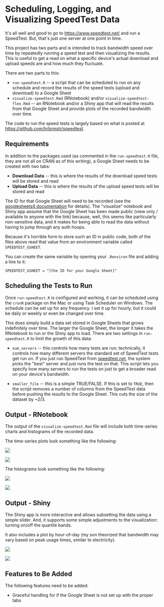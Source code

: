 # Scheduling, Logging, and Visualizing SpeedTest Data

It's all well and good to go to <https://www.speedtest.net/> and run a SpeedTest. But, that's just one server at one point in time.

This project has two parts and is intended to track bandwidth speed over time by repeatedly running a speed test and then visualizing the results. This is useful to get a read on what a specific device's actual download and upload speeds are and how much they fluctuate.

There are two parts to this:

-   `run-speedtest.R` -- a script that can be scheduled to run on any schedule and record the results of the speed tests (upload and download) to a Google Sheet
-   `visualize-speedtest.Rmd` (RNotebook) and/or `visualize-speedtest-flex.Rmd` -- an RNotebook and/or a Shiny app that will read the results from that Google Sheet and provide plots of the recorded bandwidth over time.

The code to run the speed tests is largely based on what is posted at <https://github.com/hrbrmstr/speedtest>.

## Requirements

In addition to the packages used (as commented in the `run-speedtest.R` file, they are not all on CRAN as of this writing), a Google Sheet needs to be created with two tabs:

-   **Download Data** -- this is where the results of the download speed tests will be stored and read
-   **Upload Data** -- this is where the results of the upload speed tests will be stored and read

The ID for that Google Sheet will need to be recorded (see the [googlesheets4 documentation](https://googlesheets4.tidyverse.org/) for details). The "visualize" notebook and Shiny app assume that the Google Sheet has been made public (view only / available to anyone with the link) because, well, this seems like particularly non-sensitive data, and it makes for being able to read the data without having to jump through any auth hoops.

Because it's horrible form to store such an ID in public code, both of the files above read that value from an environment variable called `SPEEDTEST_GSHEET`.

You can create the same variable by opening your `.Renviron` file and adding a line to it:

`SPEEDTEST_GSHEET = "[the ID for your Google Sheet]"`

## Scheduling the Tests to Run

Once `run-speedtest.R` is configured and working, it can be scheduled using the `cronR` package on the Mac or using Task Scheduler on Windows. The schedule can be set up for any frequency. I set it up for hourly, but it could be daily or weekly or even be changed over time.

This does simply build a data set stored in Google Sheets that grows indefinitely over time. The larger the Google Sheet, the longer it takes the RNotebook to run or the Shiny app to load. There are two settings in `run-speedtest.R` to limit the growth of this data:

-   `num_servers` -- this controls how many tests are run; technically, it controls how many different servers the standard set of SpeedTest tests get run on. If you just run SpeedTest from [speedtest.net](https://www.speedtest.net/), the system picks the "best" server and just runs the test on that. This script lets you specify how many servers to run the tests on just to get a broader read on your device's bandwidth.

-   `smaller_file` -- this is a simple TRUE/FALSE. If this is set to `TRUE`, then the script removes a number of columns from the SpeedTest data before pushing the results to the Google Sheet. This cuts the size of the dataset by \~2/3.

## Output - RNotebook

The output of the `visualize-speedtest.Rmd` file will include both time-series charts and histograms of the recorded data.

The time-series plots look something like the following:

![](images/download_ex.png)

![](images/upload_ex.png)

The histograms look something like the following:

![](images/download_hist_ex.png)

![](images/upload_hist_ex.png)

## Output - Shiny

The Shiny app is more interactive and allows subsetting the data using a simple slider. And, it supports some simple adjustments to the visualization: turning on/off the quartile bands.

It also includes a plot by hour-of-day (my son theorized that bandwidth may vary based on peak usage times, similar to electricity).

![](images/shiny-download.png)

![](images/shiny-upload.png)

## Features to Be Added

The following features need to be added:

-   Graceful handling for if the Google Sheet is not set up with the proper tabs
